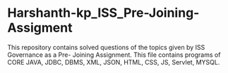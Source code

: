 # Harshanth-kp_ISS_Pre-Joining-Assigment
This repository contains solved questions of the topics given by ISS Governance as a Pre- Joining Assignment. This file contains programs of CORE JAVA, JDBC, DBMS, XML, JSON, HTML, CSS, JS, Servlet, MYSQL.
